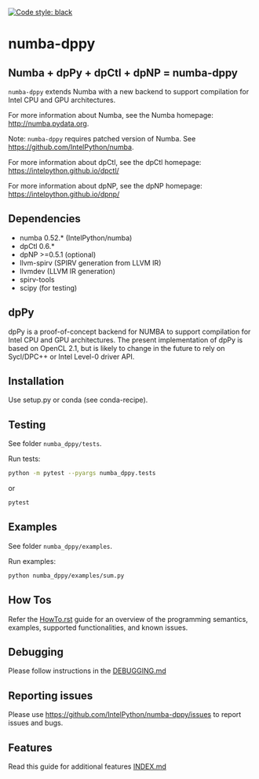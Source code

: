 [![Code style: black](https://img.shields.io/badge/code%20style-black-000000.svg)](https://github.com/psf/black)

# numba-dppy

## Numba + dpPy + dpCtl + dpNP = numba-dppy

`numba-dppy` extends Numba with a new backend to support compilation
for Intel CPU and GPU architectures.

For more information about Numba, see the Numba homepage:
http://numba.pydata.org.

Note: `numba-dppy` requires patched version of Numba.
See https://github.com/IntelPython/numba.

For more information about dpCtl, see the dpCtl homepage:
https://intelpython.github.io/dpctl/

For more information about dpNP, see the dpNP homepage:
https://intelpython.github.io/dpnp/

## Dependencies

* numba 0.52.* (IntelPython/numba)
* dpCtl 0.6.*
* dpNP >=0.5.1 (optional)
* llvm-spirv (SPIRV generation from LLVM IR)
* llvmdev (LLVM IR generation)
* spirv-tools
* scipy (for testing)

## dpPy

dpPy is a proof-of-concept backend for NUMBA to support compilation for
Intel CPU and GPU architectures.
The present implementation of dpPy is based on OpenCL 2.1, but is likely
to change in the future to rely on Sycl/DPC++ or Intel Level-0 driver API.

## Installation

Use setup.py or conda (see conda-recipe).

## Testing

See folder `numba_dppy/tests`.

Run tests:
```bash
python -m pytest --pyargs numba_dppy.tests
```
or
```bash
pytest
```

## Examples

See folder `numba_dppy/examples`.

Run examples:
```bash
python numba_dppy/examples/sum.py
```

## How Tos

Refer the [HowTo.rst](docs/HowTo.rst) guide for an overview of the programming semantics,
examples, supported functionalities, and known issues.

## Debugging

Please follow instructions in the [DEBUGGING.md](docs/DEBUGGING.md)

## Reporting issues

Please use https://github.com/IntelPython/numba-dppy/issues to report issues and bugs.

## Features

Read this guide for additional features [INDEX.md](docs/INDEX.md)
